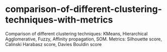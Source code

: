 # comparison-of-different-clustering-techniques-with-metrics
Comparison of different clustering techniques: KMeans, Hierarchical Agglomerative, Fuzzy, Affinity propagation, SOM. 
Metrics: Silhouette score, Calinski Harabasz score, Davies Bouldin score
